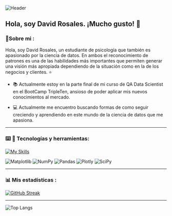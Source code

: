 
![Header](./your-header-image-name.png)

## Hola, soy David Rosales. ¡Mucho gusto! :owl:

<!--
**davidalex2012/davidalex2012** is a ✨ _special_ ✨ repository because its `README.md` (this file) appears on your GitHub profile.

Here are some ideas to get you started:

- 🔭 I’m currently working on ...
- 🌱 I’m currently learning ...
- 👯 I’m looking to collaborate on ...
- 🤔 I’m looking for help with ...
- 💬 Ask me about ...
- 📫 How to reach me: ...
- 😄 Pronouns: ...
- ⚡ Fun fact: ...
-->

### 👤Sobre mi :
Hola, soy David Rosales, un estudiante de psicología que también es apasionado por la ciencia de datos. En ambos el reconocimiento de patrones es una de las habilidades más importantes que permiten generar una visión más apropiada dependiendo de la situación como en la de los negocios y clientes. :star:

- :books: Actualmente estoy en la parte final de mi curso de QA Data Scientist en el BootCamp TripleTen, ansioso de poder aplicar mis nuevos conocimientos al mercado. 

- :computer: Actualmente me encuentro buscando formas de como seguir creciendo y aprendiendo en este mundo de la ciencia de datos que me apasiona. 

----------------------------------------------------------

### :keyboard: 🧰 Tecnologías y herramientas: 

[![My Skills](https://skillicons.dev/icons?i=py,vscode,sklearn,github,html,powershell,anaconda)](https://skillicons.dev)


![Matplotlib](https://img.shields.io/badge/Matplotlib-%23ffffff.svg?style=for-the-badge&logo=Matplotlib&logoColor=black)
![NumPy](https://img.shields.io/badge/numpy-%23013243.svg?style=for-the-badge&logo=numpy&logoColor=white)
![Pandas](https://img.shields.io/badge/pandas-%23150458.svg?style=for-the-badge&logo=pandas&logoColor=white)
![Plotly](https://img.shields.io/badge/Plotly-%233F4F75.svg?style=for-the-badge&logo=plotly&logoColor=white)
![SciPy](https://img.shields.io/badge/SciPy-%230C55A5.svg?style=for-the-badge&logo=scipy&logoColor=%white)

------------------------------------------------------
### 📊 Mis estadísticas :

[![GitHub Streak](https://streak-stats.demolab.com/?user=davidalex2012)](https://git.io/streak-stats)

-----------------------------------------------------

![Top Langs](https://github-readme-stats.vercel.app/api/top-langs/?username=davidalex2012&layout=compact)
